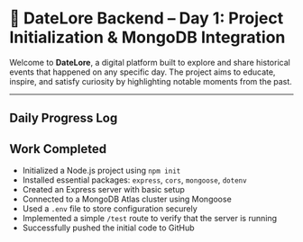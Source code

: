 # 📅 DateLore Backend – Day 1: Project Initialization & MongoDB Integration

Welcome to **DateLore**, a digital platform built to explore and share historical events that happened on any specific day. The project aims to educate, inspire, and satisfy curiosity by highlighting notable moments from the past.

---

## Daily Progress Log

## Work Completed

- Initialized a Node.js project using `npm init`
- Installed essential packages: `express`, `cors`, `mongoose`, `dotenv`
- Created an Express server with basic setup
- Connected to a MongoDB Atlas cluster using Mongoose
- Used a `.env` file to store configuration securely
- Implemented a simple `/test` route to verify that the server is running
- Successfully pushed the initial code to GitHub

